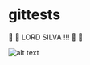 # gittests

 :crown:  :crown: LORD SILVA !!!  :crown:  :crown:

![alt text](http://alumni.ipt.pt/~mifsilva/imagem.jpg "Lord Silva")

